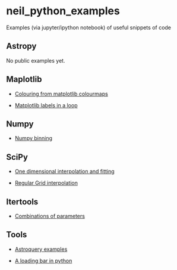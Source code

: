 # neil_python_examples
Examples (via jupyter/ipython notebook) of useful snippets of code


## Astropy

No public examples yet.

## Maplotlib

- [Colouring from matplotlib colourmaps](https://github.com/njcuk9999/neil_python_examples/blob/master/matplotlib/colour_from_colourmap.ipynb)

- [Matplotlib labels in a loop](https://github.com/njcuk9999/neil_python_examples/blob/master/matplotlib/loopy_labels.ipynb)

## Numpy

- [Numpy binning](https://github.com/njcuk9999/neil_python_examples/blob/master/numpy/numpy_bin_data.ipynb)

## SciPy

- [One dimensional interpolation and fitting](https://github.com/njcuk9999/neil_python_examples/blob/master/scipy/one_d_interp_fitting.ipynb)

- [Regular Grid interpolation](https://github.com/njcuk9999/neil_python_examples/blob/master/scipy/regular_grid_interpolation.ipynb)


## Itertools

- [Combinations of parameters](https://github.com/njcuk9999/neil_python_examples/blob/master/itertools/combinations_of_parameters.ipynb)

## Tools

- [Astroquery examples](https://github.com/njcuk9999/neil_python_examples/blob/master/tools/astroquery.ipynb)

- [A loading bar in python](https://github.com/njcuk9999/neil_python_examples/blob/master/tools/tqdm_forloop_bar.ipynb)
